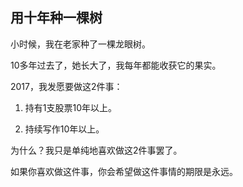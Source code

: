 ## 用十年种一棵树

小时候，我在老家种了一棵龙眼树。

10多年过去了，她长大了，我每年都能收获它的果实。

2017，我发愿要做这2件事：

1. 持有1支股票10年以上。

2. 持续写作10年以上。

为什么？我只是单纯地喜欢做这2件事罢了。

如果你喜欢做这件事，你会希望做这件事情的期限是永远。

